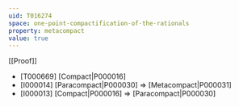 ```yaml
---
uid: T016274
space: one-point-compactification-of-the-rationals
property: metacompact
value: true
---
```

[[Proof]]

* [T000669] [Compact|P000016]
* [I000014] [Paracompact|P000030] => [Metacompact|P000031]
* [I000013] [Compact|P000016] => [Paracompact|P000030]

